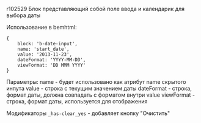 r102529
Блок представляющий собой поле ввода и календарик для выбора даты

Использование в bemhtml:

    {
        block: 'b-date-input',
        name: 'start_date',
        value: '2013-11-23',
        dateFormat: 'YYYY-MM-DD',
        viewFormat: 'DD MMM YYYY'
    }

Параметры:
name - будет использовано как атрибут name скрытого инпута
value - строка с текущим значением даты
dateFormat - строка, формат даты, должна совпадать с форматом внутри value
viewFormat - строка, формат даты, используется для отображения


Модификаторы
`_has-clear_yes` - добавляет кнопку "Очистить"
